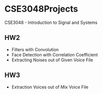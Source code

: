 # CSE3048Projects
CSE3048 - Introduction to Signal and Systems

## HW2
  - Filters with Convolution
  - Face Detection with Correlation Coefficient
  - Extracting Noises out of Given Voice File
  
## HW3
  - Extraction Voices out of Mix Voice File
